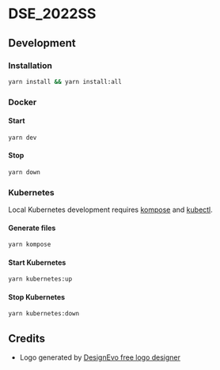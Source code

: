 # DSE_2022SS

## Development

### Installation

```bash
yarn install && yarn install:all
```

### Docker

#### Start

```bash
yarn dev
````

#### Stop

```bash
yarn down
```

### Kubernetes

Local Kubernetes development requires [kompose](https://kompose.io) and [kubectl](https://kubernetes.io/docs/tasks/tools/#kubectl).

#### Generate files

```bash
yarn kompose
```

#### Start Kubernetes

```bash
yarn kubernetes:up
```

#### Stop Kubernetes

```bash
yarn kubernetes:down
```

## Credits

- Logo generated by [DesignEvo free logo designer](https://www.designevo.com/)
